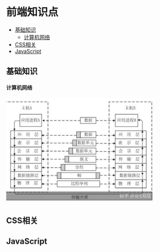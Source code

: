 # 前端知识点

* [基础知识](#1)
    * [计算机网络](1.1)
* [CSS相关](#2)
* [JavaScript](#3)

<h2 id='1'>基础知识</h2>
<h4 id='1.1'>计算机网络</h4>
<img src='/assets/1.png' width='400px'/>







<h2 id='2'>CSS相关</h2>

<h2 id='3'>JavaScript</h2>